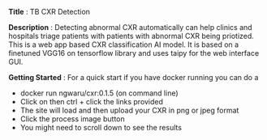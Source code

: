 **Title** : TB CXR Detection

**Description** : Detecting abnormal CXR automatically can help clinics and hospitals triage patients with patients with abnormal CXR being priotized. This is a web app based CXR classification AI model. It is based on a finetuned VGG16 on tensorflow library and uses taipy for the web interface GUI.



**Getting Started** : For a quick start if you have docker running you can do a 
- docker run ngwaru/cxr:0.1.5 (on command line)
- Click on then ctrl + click the links provided
- The site will load and then upload your CXR in png or jpeg format
- Click the process image button
- You might need to scroll down to see the results

